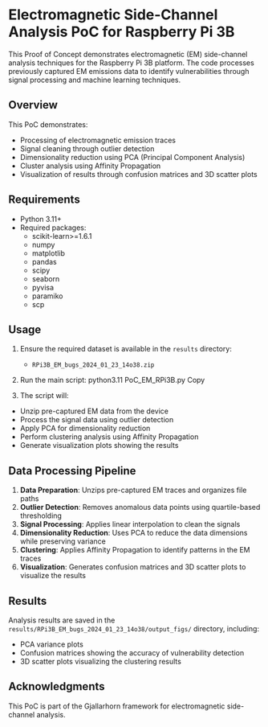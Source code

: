 # Electromagnetic Side-Channel Analysis PoC for Raspberry Pi 3B

This Proof of Concept demonstrates electromagnetic (EM) side-channel analysis techniques for the Raspberry Pi 3B platform. The code processes previously captured EM emissions data to identify vulnerabilities through signal processing and machine learning techniques.

## Overview

This PoC demonstrates:
- Processing of electromagnetic emission traces
- Signal cleaning through outlier detection
- Dimensionality reduction using PCA (Principal Component Analysis)
- Cluster analysis using Affinity Propagation
- Visualization of results through confusion matrices and 3D scatter plots

## Requirements

- Python 3.11+
- Required packages:
  - scikit-learn>=1.6.1
  - numpy
  - matplotlib
  - pandas
  - scipy
  - seaborn
  - pyvisa
  - paramiko
  - scp

## Usage

1. Ensure the required dataset is available in the `results` directory:
   - `RPi3B_EM_bugs_2024_01_23_14o38.zip` 

2. Run the main script:
python3.11 PoC_EM_RPi3B.py
Copy
3. The script will:
- Unzip pre-captured EM data from the device
- Process the signal data using outlier detection
- Apply PCA for dimensionality reduction
- Perform clustering analysis using Affinity Propagation
- Generate visualization plots showing the results

## Data Processing Pipeline

1. **Data Preparation**: Unzips pre-captured EM traces and organizes file paths
2. **Outlier Detection**: Removes anomalous data points using quartile-based thresholding
3. **Signal Processing**: Applies linear interpolation to clean the signals
4. **Dimensionality Reduction**: Uses PCA to reduce the data dimensions while preserving variance
5. **Clustering**: Applies Affinity Propagation to identify patterns in the EM traces
6. **Visualization**: Generates confusion matrices and 3D scatter plots to visualize the results

## Results

Analysis results are saved in the `results/RPi3B_EM_bugs_2024_01_23_14o38/output_figs/` directory, including:
- PCA variance plots
- Confusion matrices showing the accuracy of vulnerability detection
- 3D scatter plots visualizing the clustering results

## Acknowledgments

This PoC is part of the Gjallarhorn framework for electromagnetic side-channel analysis.

